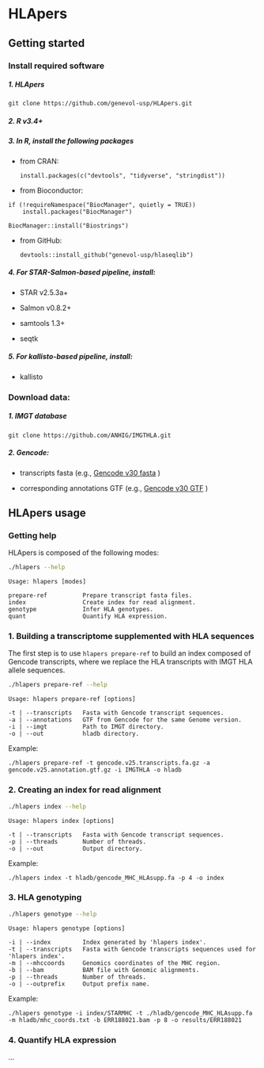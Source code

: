 
HLApers
=======

Getting started
---------------

### Install required software

##### 1. HLApers

    git clone https://github.com/genevol-usp/HLApers.git

##### 2. R v3.4+

##### 3. In R, install the following packages

-   from CRAN:

        install.packages(c("devtools", "tidyverse", "stringdist"))

-   from Bioconductor:

<!-- -->

    if (!requireNamespace("BiocManager", quietly = TRUE))
        install.packages("BiocManager")

    BiocManager::install("Biostrings")

-   from GitHub:

        devtools::install_github("genevol-usp/hlaseqlib")

##### 4. For STAR-Salmon-based pipeline, install:

-   STAR v2.5.3a+

-   Salmon v0.8.2+

-   samtools 1.3+

-   seqtk

##### 5. For kallisto-based pipeline, install:

-   kallisto

### Download data:

##### 1. IMGT database

    git clone https://github.com/ANHIG/IMGTHLA.git

##### 2. Gencode:

-   transcripts fasta (e.g., [Gencode v30 fasta](ftp://ftp.ebi.ac.uk/pub/databases/gencode/Gencode_human/release_30/gencode.v30.transcripts.fa.gz) )

-   corresponding annotations GTF (e.g., [Gencode v30 GTF](ftp://ftp.ebi.ac.uk/pub/databases/gencode/Gencode_human/release_30/gencode.v30.annotation.gtf.gz) )

HLApers usage
-------------

### Getting help

HLApers is composed of the following modes:

``` bash
./hlapers --help
```

    Usage: hlapers [modes]

    prepare-ref          Prepare transcript fasta files.
    index                Create index for read alignment.
    genotype             Infer HLA genotypes.
    quant                Quantify HLA expression.

### 1. Building a transcriptome supplemented with HLA sequences

The first step is to use `hlapers prepare-ref` to build an index composed of Gencode transcripts, where we replace the HLA transcripts with IMGT HLA allele sequences.

``` bash
./hlapers prepare-ref --help
```

    Usage: hlapers prepare-ref [options]

    -t | --transcripts   Fasta with Gencode transcript sequences.
    -a | --annotations   GTF from Gencode for the same Genome version.
    -i | --imgt          Path to IMGT directory.
    -o | --out           hladb directory.

Example:

    ./hlapers prepare-ref -t gencode.v25.transcripts.fa.gz -a gencode.v25.annotation.gtf.gz -i IMGTHLA -o hladb

### 2. Creating an index for read alignment

``` bash
./hlapers index --help
```

    Usage: hlapers index [options]

    -t | --transcripts   Fasta with Gencode transcript sequences.
    -p | --threads       Number of threads.
    -o | --out           Output directory.

Example:

    ./hlapers index -t hladb/gencode_MHC_HLAsupp.fa -p 4 -o index

### 3. HLA genotyping

``` bash
./hlapers genotype --help
```

    Usage: hlapers genotype [options]

    -i | --index         Index generated by 'hlapers index'.
    -t | --transcripts   Fasta with Gencode transcripts sequences used for 'hlapers index'.
    -m | --mhccoords     Genomics coordinates of the MHC region.
    -b | --bam           BAM file with Genomic alignments.
    -p | --threads       Number of threads.
    -o | --outprefix     Output prefix name.

Example:

    ./hlapers genotype -i index/STARMHC -t ./hladb/gencode_MHC_HLAsupp.fa -m hladb/mhc_coords.txt -b ERR188021.bam -p 8 -o results/ERR188021

### 4. Quantify HLA expression

...
